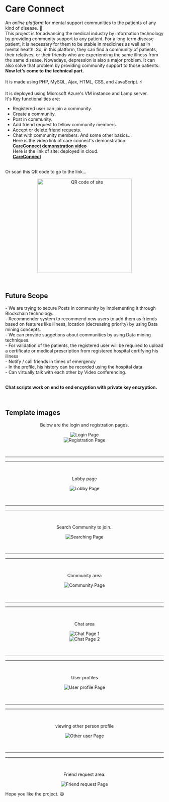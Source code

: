 # Care Connect
An *online platform* for mental support communities to the patients of any kind of disease. :wave:<br>
This project is for advancing the medical industry by information technology by providing community support to any patient. For a long term disease patient, it is necessary for them to be stable in medicines as well as in mental health. So, in this platform, they can find a community of patients, their relatives, or their friends who are experiencing the same illness from the same disease. Nowadays, depression is also a major problem. It can also solve that problem by providing community support to those patients.
<br>
<b>Now let's come to the technical part.</b>
<br><br>
It is made using PHP, MySQL, Ajax, HTML, CSS, and JavaScript. :zap:

It is deployed using Microsoft Azure's VM instance and Lamp server.
<br>It's Key functionalities are:
- Registered user can join a community.
- Create a community.
- Post in community.
- Add friend request to fellow community members.
- Accept or delete friend requests.
- Chat with community members.
And some other basics...<br>
Here is the video link of care connect's demonstration. <br>
<b><a href="https://drive.google.com/file/d/1_e0zk9CPA6ASbct3sjdOu7DSYQyt0-Pq/view">CareConnect demonstration video</a></b><br>
Here is the link of site: deployed in cloud. <br>
<b><a href="http://careconnect.centralus.cloudapp.azure.com/">CareConnect</a></b>
<br>
Or scan this QR code to go to the link...<br>
<p align="center">
<img src="https://github.com/Kelta-King/Kelta-King/blob/master/Images/CareConnectQR.jpeg" width="300" title="QR code of site">
</p>
<br>


<h2>Future Scope</h2>
- We are trying to secure Posts in community by implementing it through Blockchain technology. <br>
- Recommender system to recommend new users to add them as friends based on features like illness, location (decreasing priority) by using Data mining concepts.<br>
- We can provide suggetions about communities by using Data mining techniques.<br>
- For validation of the patients, the registered user will be required to upload a certificate or medical prescription from registered hospital certifying his illness<br>
- Notify / call friends in times of emergency<br>
- In the profile, his history can be recorded using the hospital data<br>
- Can virtually talk with each other by Video conferencing.<br>
<br>

<b>Chat scripts work on end to end encyption with private key encryption.</b>

<p align="center"><b><br><h2 display="inline-block">Template images</h2></b></p>

<p align="center" font-size="21px">Below are the login and registration pages.</p>
<p align="center">
  
  <img src="https://github.com/Kelta-King/Kelta-King/blob/master/Images/login.PNG" title="Login Page">
<br>
  <img src="https://github.com/Kelta-King/Kelta-King/blob/master/Images/Registration.PNG" title="Registration Page">
  
</p>
<br>
<hr/>
<hr/>
<br>
<p align="center" font-size="21px">Lobby page</p>
<p align="center">
  
  <img src="https://github.com/Kelta-King/Kelta-King/blob/master/Images/lobby.PNG" title="Lobby Page">

</p>
<br>
<hr/>
<hr/>
<br>
<p align="center" font-size="21px">Search Community to join..</p>


<p align="center">
  
  <img src="https://github.com/Kelta-King/Kelta-King/blob/master/Images/searchAndJoinCommunity.PNG" title="Searching Page">

</p>
<br>
<hr/>
<hr/>
<br>
<p align="center" font-size="21px">Community area</p>
<p align="center">
  
  <img src="https://github.com/Kelta-King/Kelta-King/blob/master/Images/communityArea.PNG" title="Community Page">

</p>
<br>
<hr/>
<hr/>
<br>
<p align="center" font-size="21px">Chat area</p>
<p align="center">
  
  <img src="https://github.com/Kelta-King/Kelta-King/blob/master/Images/chatAreaOne.PNG" title="Chat Page 1">
  <br>
  <img src="https://github.com/Kelta-King/Kelta-King/blob/master/Images/chatAreaTwo.PNG" title="Chat Page 2">
  

</p>
<br>
<hr/>
<hr/>
<br>
<p align="center" font-size="21px">User profiles</p>
<p align="center">
  <img src="https://github.com/Kelta-King/Kelta-King/blob/master/Images/personalProfile.PNG" title="User profile Page">
</p>
<br>
<hr/>
<hr/>
<br>
<p align="center" font-size="21px">viewing other person profile</p>
<p align="center"><img src="https://github.com/Kelta-King/Kelta-King/blob/master/Images/otherUserProfile.PNG" title="Other user Page"></p>
<br>
<hr/>
<hr/>
<br>
<p align="center" font-size="21px">Friend request area.</p>
<p align="center">
  
  <img src="https://github.com/Kelta-King/Kelta-King/blob/master/Images/friendRequestArea.PNG" title="Friend request Page">
  

</p>

<p>
  Hope you like the project. 😄
</p>
